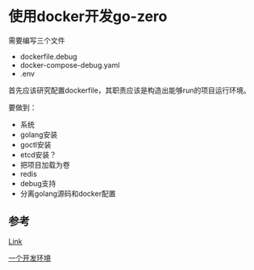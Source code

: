 # 使用docker开发go-zero

需要编写三个文件

* dockerfile.debug
* docker-compose-debug.yaml
* .env

首先应该研究配置dockerfile，其职责应该是构造出能够run的项目运行环境。

要做到：

* 系统
* golang安装
* goctl安装
* etcd安装？
* 把项目加载为卷
* redis
* debug支持
* 分离golang源码和docker配置


## 参考

[Link](https://juejin.cn/post/7036010137408143373)

[一个开发环境](https://github.com/nivin-studio/gonivinck)